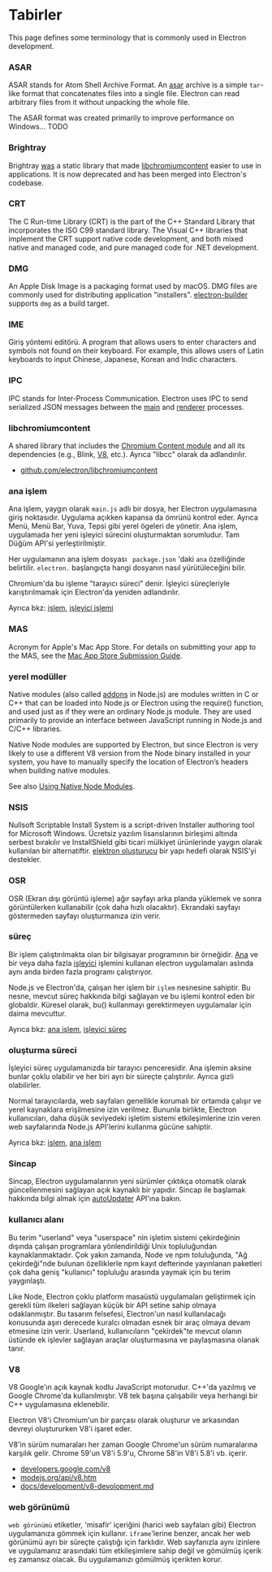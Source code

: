 # Tabirler

This page defines some terminology that is commonly used in Electron development.

### ASAR

ASAR stands for Atom Shell Archive Format. An [asar](https://github.com/electron/asar) archive is a simple `tar`-like format that concatenates files into a single file. Electron can read arbitrary files from it without unpacking the whole file.

The ASAR format was created primarily to improve performance on Windows... TODO

### Brightray

Brightray [was](https://github.com/electron-archive/brightray) a static library that made [libchromiumcontent](#libchromiumcontent) easier to use in applications. It is now deprecated and has been merged into Electron's codebase.

### CRT

The C Run-time Library (CRT) is the part of the C++ Standard Library that incorporates the ISO C99 standard library. The Visual C++ libraries that implement the CRT support native code development, and both mixed native and managed code, and pure managed code for .NET development.

### DMG

An Apple Disk Image is a packaging format used by macOS. DMG files are commonly used for distributing application "installers". [electron-builder](https://github.com/electron-userland/electron-builder) supports `dmg` as a build target.

### IME

Giriş yöntemi editörü. A program that allows users to enter characters and symbols not found on their keyboard. For example, this allows users of Latin keyboards to input Chinese, Japanese, Korean and Indic characters.

### IPC

IPC stands for Inter-Process Communication. Electron uses IPC to send serialized JSON messages between the [main](#main-process) and [renderer](#renderer-process) processes.

### libchromiumcontent

A shared library that includes the [Chromium Content module](https://www.chromium.org/developers/content-module) and all its dependencies (e.g., Blink, [V8](#v8), etc.). Ayrıca "libcc" olarak da adlandırılır.

- [github.com/electron/libchromiumcontent](https://github.com/electron/libchromiumcontent)

### ana işlem

Ana işlem, yaygın olarak `main.js` adlı bir dosya, her Electron uygulamasına giriş noktasıdır. Uygulama açıkken kapansa da ömrünü kontrol eder. Ayrıca Menü, Menü Bar, Yuva, Tepsi gibi yerel ögeleri de yönetir. Ana işlem, uygulamada her yeni işleyici sürecini oluşturmaktan sorumludur. Tam Düğüm API'si yerleştirilmiştir.

Her uygulamanın ana işlem dosyası ` package.json` 'daki `ana` özelliğinde belirtilir. ` electron. ` başlangıçta hangi dosyanın nasıl yürütüleceğini bilir.

Chromium'da bu işleme "tarayıcı süreci" denir. İşleyici süreçleriyle karıştırılmamak için Electron'da yeniden adlandırılır.

Ayrıca bkz: [işlem](#process), [işleyici işlemi](#renderer-process)

### MAS

Acronym for Apple's Mac App Store. For details on submitting your app to the MAS, see the [Mac App Store Submission Guide](tutorial/mac-app-store-submission-guide.md).

### yerel modüller

Native modules (also called [addons](https://nodejs.org/api/addons.html) in Node.js) are modules written in C or C++ that can be loaded into Node.js or Electron using the require() function, and used just as if they were an ordinary Node.js module. They are used primarily to provide an interface between JavaScript running in Node.js and C/C++ libraries.

Native Node modules are supported by Electron, but since Electron is very likely to use a different V8 version from the Node binary installed in your system, you have to manually specify the location of Electron’s headers when building native modules.

See also [Using Native Node Modules](tutorial/using-native-node-modules.md).

### NSIS

Nullsoft Scriptable Install System is a script-driven Installer authoring tool for Microsoft Windows. Ücretsiz yazılım lisanslarının birleşimi altında serbest bırakılır ve InstallShield gibi ticari mülkiyet ürünlerinde yaygın olarak kullanılan bir alternatiftir. [elektron oluşturucu](https://github.com/electron-userland/electron-builder) bir yapı hedefi olarak NSIS'yi destekler.

### OSR

OSR (Ekran dışı görüntü işleme) ağır sayfayı arka planda yüklemek ve sonra görüntülerken kullanabilir (çok daha hızlı olacaktır). Ekrandaki sayfayı göstermeden sayfayı oluşturmanıza izin verir.

### süreç

Bir işlem çalıştırılmakta olan bir bilgisayar programının bir örneğidir. [Ana](#main-process) ve bir veya daha fazla [işleyici](#renderer-process) işlemini kullanan electron uygulamaları aslında aynı anda birden fazla programı çalıştırıyor.

Node.js ve Electron'da, çalışan her işlem bir `işlem` nesnesine sahiptir. Bu nesne, mevcut süreç hakkında bilgi sağlayan ve bu işlemi kontrol eden bir globaldir. Küresel olarak, bu() kullanmayı gerektirmeyen uygulamalar için daima mevcuttur.

Ayrıca bkz: [ana işlem](#main-process), [işleyici süreç](#renderer-process)

### oluşturma süreci

İşleyici süreç uygulamanızda bir tarayıcı penceresidir. Ana işlemin aksine bunlar çoklu olabilir ve her biri ayrı bir süreçte çalıştırılır. Ayrıca gizli olabilirler.

Normal tarayıcılarda, web sayfaları genellikle korumalı bir ortamda çalışır ve yerel kaynaklara erişilmesine izin verilmez. Bununla birlikte, Electron kullanıcıları, daha düşük seviyedeki işletim sistemi etkileşimlerine izin veren web sayfalarında Node.js API'lerini kullanma gücüne sahiptir.

Ayrıca bkz: [işlem](#process), [ana işlem](#main-process)

### Sincap

Sincap, Electron uygulamalarının yeni sürümler çıktıkça otomatik olarak güncellenmesini sağlayan açık kaynaklı bir yapıdır. Sincap ile başlamak hakkında bilgi almak için [autoUpdater](api/auto-updater.md) API'ına bakın.

### kullanıcı alanı

Bu terim "userland" veya "userspace" nin işletim sistemi çekirdeğinin dışında çalışan programlara yönlendirildiği Unix topluluğundan kaynaklanmaktadır. Çok yakın zamanda, Node ve npm toluluğunda, "Ağ çekirdeği"nde bulunan özelliklerle npm kayıt defterinde yayınlanan paketleri çok daha geniş "kullanıcı" topluluğu arasında yaymak için bu terim yaygınlaştı.

Like Node, Electron çoklu platform masaüstü uygulamaları geliştirmek için gerekli tüm ilkeleri sağlayan küçük bir API setine sahip olmaya odaklanmıştır. Bu tasarım felsefesi, Electron'un nasıl kullanılacağı konusunda aşırı derecede kuralcı olmadan esnek bir araç olmaya devam etmesine izin verir. Userland, kullanıcıların "çekirdek"te mevcut olanın üstünde ek işlevler sağlayan araçlar oluşturmasına ve paylaşmasına olanak tanır.

### V8

V8 Google'ın açık kaynak kodlu JavaScript motorudur. C++'da yazılmış ve Google Chrome'da kullanılmıştır. V8 tek başına çalışabilir veya herhangi bir C++ uygulamasına eklenebilir.

Electron V8'i Chromium'un bir parçası olarak oluşturur ve arkasından devreyi oluştururken V8'i işaret eder.

V8'in sürüm numaraları her zaman Google Chrome'un sürüm numaralarına karşılık gelir. Chrome 59'un V8'i 5.9'u, Chrome 58'in V8'i 5.8'i vb. içerir.

- [developers.google.com/v8](https://developers.google.com/v8)
- [modejs.org/api/v8.htm](https://nodejs.org/api/v8.html)
- [docs/development/v8-devolopment.md](development/v8-development.md)

### web görünümü

`web görünümü` etiketler, 'misafir' içeriğini (harici web sayfaları gibi) Electron uygulamanıza gömmek için kullanır. `iframe`'lerine benzer, ancak her web görünümü ayrı bir süreçte çalıştığı için farklıdır. Web sayfanızla aynı izinlere ve uygulamanız arasındaki tüm etkileşimlere sahip değil ve gömülmüş içerik eş zamansız olacak. Bu uygulamanızı gömülmüş içerikten korur.